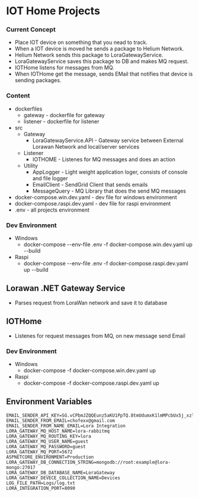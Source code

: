# IOT Home Projects

### Current Concept

- Place IOT device on something that you nead to track.
- When a IOT device is moved he sends a package to Helium Network.
- Helium Network sends this package to LoraGatewayService.
- LoraGatewayService saves this package to DB and makes MQ request.
- IOTHome listens for messages from MQ.
- When IOTHome get the message, sends EMail that notifies that device is sending packages.

### Content

- dockerfiles 
    - gateway - dockerfile for gateway
    - listener - dockerfile for listener
- src
    - Gateway
        - LoraGatewayService.API - Gateway service between External Lorawan Network and local/server services
    - Listener
        - IOTHOME - Listenes for MQ messages and does an action
    - Utility
        - AppLogger - Light weight application loger, consists of console and file logger
        - EmailClient - SendGrid Client that sends emails
        - MessageQuery - MQ Library that does the send MQ messages
- docker-compose.win.dev.yaml - dev file for windows environment
- docker-compose.raspi.dev.yaml - dev file for raspi environment
- .env - all projects environment 

### Dev Environment

- Windows
    - docker-compose --env-file .env -f docker-compose.win.dev.yaml up --build
- Raspi
    - docker-compose --env-file .env -f docker-compose.raspi.dev.yaml up --build

## Lorawan .NET Gateway Service

- Parses request from LoraWan network and save it to database

## IOTHome

- Listenes for request messages from MQ, on new message send Email

### Dev Environment

- Windows
    - docker-compose -f docker-compose.win.dev.yaml up
- Raspi
    - docker-compose -f docker-compose.raspi.dev.yaml up

## Environment Variables

```
EMAIL_SENDER_API_KEY=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
EMAIL_SENDER_FROM_EMAIL=chofexx@gmail.com
EMAIL_SENDER_FROM_NAME_EMAIL=Lora Integration
LORA_GATEWAY_MQ_HOST_NAME=lora-rabbitmq
LORA_GATEWAY_MQ_ROUTING_KEY=lora
LORA_GATEWAY_MQ_USER_NAME=guest
LORA_GATEWAY_MQ_PASSWORD=guest
LORA_GATEWAY_MQ_PORT=5672
ASPNETCORE_ENVIRONMENT=Production
LORA_GATEWAY_DB_CONNECTION_STRING=mongodb://root:example@lora-mongo:27017
LORA_GATEWAY_DB_DATABASE_NAME=LoraGateway
LORA_GATEWAY_DEVECE_COLLECTION_NAME=Devices
LOG_FILE_PATH=Logs/log.txt
LORA_INTEGRATION_PORT=8090
```